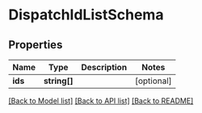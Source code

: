# DispatchIdListSchema

## Properties
Name | Type | Description | Notes
------------ | ------------- | ------------- | -------------
**ids** | **string[]** |  | [optional] 

[[Back to Model list]](../../README.md#documentation-for-models) [[Back to API list]](../../README.md#documentation-for-api-endpoints) [[Back to README]](../../README.md)

